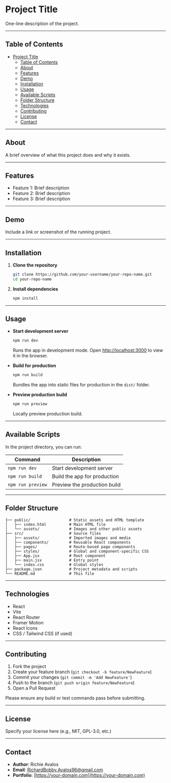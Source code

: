# Project Title

One-line description of the project.

---

## Table of Contents

- [Project Title](#project-title)
  - [Table of Contents](#table-of-contents)
  - [About](#about)
  - [Features](#features)
  - [Demo](#demo)
  - [Installation](#installation)
  - [Usage](#usage)
  - [Available Scripts](#available-scripts)
  - [Folder Structure](#folder-structure)
  - [Technologies](#technologies)
  - [Contributing](#contributing)
  - [License](#license)
  - [Contact](#contact)

---

## About

A brief overview of what this project does and why it exists.

---

## Features

* Feature 1: Brief description
* Feature 2: Brief description
* Feature 3: Brief description

---

## Demo

Include a link or screenshot of the running project.

---

## Installation

1. **Clone the repository**

   ```bash
   git clone https://github.com/your-username/your-repo-name.git
   cd your-repo-name
   ```

2. **Install dependencies**

   ```bash
   npm install
   ```

---

## Usage

* **Start development server**

  ```bash
  npm run dev
  ```

  Runs the app in development mode. Open [http://localhost:3000](http://localhost:3000) to view it in the browser.

* **Build for production**

  ```bash
  npm run build
  ```

  Bundles the app into static files for production in the `dist/` folder.

* **Preview production build**

  ```bash
  npm run preview
  ```

  Locally preview production build.

---

## Available Scripts

In the project directory, you can run:

| Command           | Description                  |
| ----------------- | ---------------------------- |
| `npm run dev`     | Start development server     |
| `npm run build`   | Build the app for production |
| `npm run preview` | Preview the production build |

---

## Folder Structure

```
├── public/                 # Static assets and HTML template
│   ├── index.html          # Main HTML file
│   └── assets/             # Images and other public assets
├── src/                    # Source files
│   ├── assets/             # Imported images and media
│   ├── components/         # Reusable React components
│   ├── pages/              # Route-based page components
│   ├── styles/             # Global and component-specific CSS
│   ├── App.jsx             # Root component
│   ├── main.jsx            # Entry point
│   └── index.css           # Global styles
├── package.json            # Project metadata and scripts
└── README.md               # This file
```

---

## Technologies

* React
* Vite
* React Router
* Framer Motion
* React Icons
* CSS / Tailwind CSS (if used)

---

## Contributing

1. Fork the project
2. Create your feature branch (`git checkout -b feature/NewFeature`)
3. Commit your changes (`git commit -m 'Add NewFeature'`)
4. Push to the branch (`git push origin feature/NewFeature`)
5. Open a Pull Request

Please ensure any build or test commands pass before submitting.

---

## License

Specify your license here (e.g., MIT, GPL-3.0, etc.)

---

## Contact

* **Author**: Richie Avalos
* **Email**: [RichardBobby.Avalos96@gmail.com](mailto:RichardBobby.Avalos96@gmail.com)
* **Portfolio**: [https://your-domain.com](https://your-domain.com)
